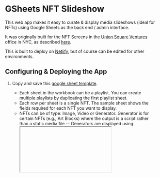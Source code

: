 # GSheets NFT Slideshow

This web app makes it easy to curate & display media slideshows (ideal for NFTs) using Google Sheets as the back end / admin interface.

It was originally built for the NFT Screens in the [Union Square Ventures](https://usv.com) office in NYC, as described [here](https://avc.com/2022/10/nft-screens/).

This is built to deploy on [Netlify](https://netlify.com), but of course can be edited for other environments.

## Configuring & Deploying the App

1. Copy and save this [google sheet template](https://docs.google.com/spreadsheets/d/19vLAcJ1chfbkRZGzwcbt1pIDednMHTSXtNI86eGh0s0/edit#gid=654882609).
   * Each sheet in the workbook can be a playlist.  You can create multiple playlists by duplicating the first playlist sheet.
   * Each row per sheet is a single NFT. The sample sheet shows the fields required for each NFT you want to display.  
   * NFTs can be of type: Image, Video or Generator.  Generator is for certain NFTs (e.g., Art Blocks) where the output is a script rather than a static media file -- Generators are displayed using <iframe>s.

2. Set up an account at [sheet.best](https://sheet.best), which makes it easy to access Google Sheets data via API. Create a new Connection.  

3. Configure environmental vars
   * your Sheet Best connection URL will be stored as an environmental variable, and used to make API calls via Javascript.
   * create a file named `env.js`.  it should look like this:
     ```      
        env = {
          SHEET_BEST_CONNECTION_URL: 'your-connection-url',
          SLIDE_TIMING: 60
        }
     ```
     Note: `env.js` file is for local development only, and will be ignored by Git when you commit.
   * In your netlify application settings, create a new environmental variable called SHEET_BEST_CONNECTION_URL and add your URL there, and add SLIDE_TIMING to set the default time per slide (defaults to 60 even if you don't put anything here).
   * When you deploy to Netlify, `netlify.toml` will collect your environmental variables from your app config and make them available to javascript via `env.js`.  (Hat tip for this trick to [Simone Web Design](https://simonewebdesign.it/how-to-get-environment-variables-in-the-browser/))
 
 4. Test
    * install the netlify CLI: run `npm install netlify-cli -g`
    * run `netlify dev` to spin up a local server
    * Whenever you run the app, you'll need to add a query parameter `tab` which specifies which tab in the spreadsheet you're using.  For example, a Netlify development URL would look like `http://localhost:8888/?tab=Sample_Vertical` where `Sample_Vertical` is the exact name of the tab for this slideshow.
    * Another optional parameter is `slide_timing` which specifies an amount of time for each item, in seconds (the default is 30).
    
 5. Deploy
    * push to Netlify and enjoy! 
  
## Getting it up on a screen:
  
At USV, we have a number of Samsung Commercial Displays set up to show NFTs.  We have [Samsung QMR-A 55](https://www.bhphotovideo.com/c/product/1662935-REG/samsung_qm55r_a_qmr_a_series_55_class.html)"s in vertical/portrait orientation, and [Samsung QM85R-B 85](https://www.bhphotovideo.com/c/product/1713072-REG/samsung_qm85r_b_qmr_b_85_class_4k.html)"s in horizontal/landscape orientation.
  
Each screen is connected to a [Yodeck](https://www.yodeck.com/) device which controls content on the screen.  We configure each yodeck with a URL media source pointing to the URL for the slideshow that should run on that screen.
 

